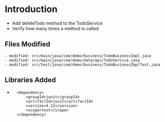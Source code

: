 # Introduction
- Add deleteTodo method to the TodoService
- Verify how many times a method is called

## Files Modified
	- modified: src/main/java/com/demo/business/TodoBusinessImpl.java
	- modified: src/main/java/com/demo/data/api/TodoService.java
	- modified: src/test/java/com/demo/business/TodoBusinessImplTest.java

## Libraries Added
-		<dependency>
            <groupId>junit</groupId>
            <artifactId>junit</artifactId>
            <version>4.12</version>
            <scope>test</scope>
        </dependency>		
